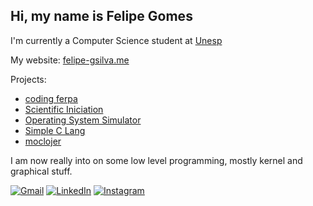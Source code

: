 ## Hi, my name is Felipe Gomes

I'm currently a Computer Science student at [Unesp](https://www2.unesp.br/)

My website: [felipe-gsilva.me](http://felipe-gsilva.me/)

Projects: 
- [coding ferpa](https://codingferpa.org/)
- [Scientific Iniciation](https://github.com/Felipe-gsilva/ic)
- [Operating System Simulator](https://github.com/bolt-and-plugs/ChicOS)
- [Simple C Lang](https://github.com/felipe-gsilva/simple-c)
- [moclojer](www.moclojer.com)

I am now really into on some low level programming, mostly kernel and graphical stuff.

<p align="left">
  <a href="mailto:felipe.gsilva@protonmail.com" title="ProtonMail">
  <img src="https://img.shields.io/badge/-Protonamail-8a90c7?style=flat-square&labelColor=8a90c7&logo=ProtonMail&logoColor=white&link=felipe.gsilva@protonmail.com" alt="Gmail"/></a>
  <a href="https://www.linkedin.com/in/felipe-gsilva/" title="LinkedIn" target="_blank">
  <img src="https://img.shields.io/badge/-Linkedin-0e76a8?style=flat-square&logo=Linkedin&logoColor=white&link=https://www.linkedin.com/in/felipe-gomes-27b905260/" alt="LinkedIn"/></a>
 
  <a href="https://www.instagram.com/felipe.gsilva_/" title="Instagram">
  <img src="https://img.shields.io/badge/-Instagram-DF0174?style=flat-square&labelColor=DF0174&logo=instagram&logoColor=white&https://www.instagram.com/felipe.gsilva_/" alt="Instagram"/></a>
</p>
